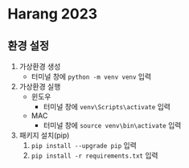 # Harang 2023

## 환경 설정
1. 가상환경 생성
   - 터미널 창에 ```python -m venv venv``` 입력
2. 가상환경 실행
   - 윈도우
     - 터미널 창에 ```venv\Scripts\activate``` 입력
   - MAC
     - 터미널 창에 ```source venv\bin\activate``` 입력
3. 패키지 설치(pip)
   1. ```pip install --upgrade pip``` 입력
   2. ```pip install -r requirements.txt``` 입력

